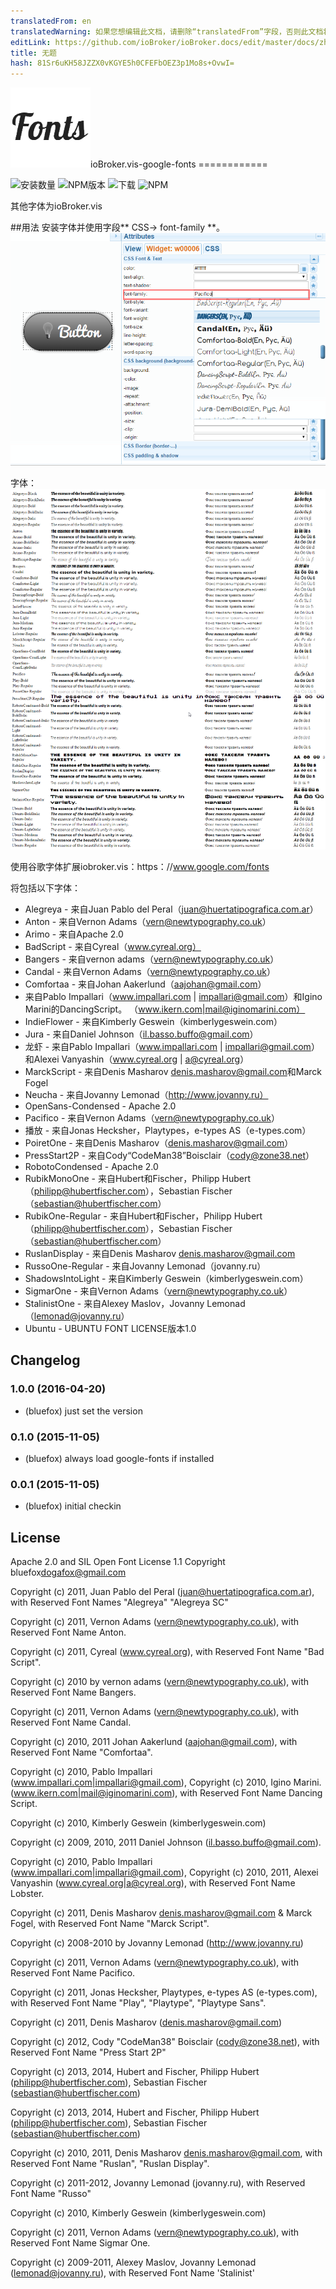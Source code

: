 ```yaml
---
translatedFrom: en
translatedWarning: 如果您想编辑此文档，请删除“translatedFrom”字段，否则此文档将再次自动翻译
editLink: https://github.com/ioBroker/ioBroker.docs/edit/master/docs/zh-cn/adapterref/iobroker.vis-google-fonts/README.md
title: 无题
hash: 81Sr6uKH58JZZX0vKGYE5h0CFEFbOEZ3p1Mo8s+OvwI=
---
```

![商标](../../../en/adapterref/iobroker.vis-google-fonts/admin/vis-google-fonts.png)ioBroker.vis-google-fonts ============

![安装数量](http://iobroker.live/badges/vis-google-fonts-stable.svg)
![NPM版本](http://img.shields.io/npm/v/iobroker.vis-google-fonts.svg)
![下载](https://img.shields.io/npm/dm/iobroker.vis-google-fonts.svg)
![NPM](https://nodei.co/npm/iobroker.vis-google-fonts.png?downloads=true)

其他字体为ioBroker.vis

##用法
安装字体并使用字段** CSS-> font-family **。
![如何使用](../../../en/adapterref/iobroker.vis-google-fonts/img/usage.png)

字体：![字体](../../../en/adapterref/iobroker.vis-google-fonts/img/fonts.png)

使用谷歌字体扩展iobroker.vis：https：//www.google.com/fonts

将包括以下字体：

 -  Alegreya  - 来自Juan Pablo del Peral（juan@huertatipografica.com.ar）
 -  Anton  - 来自Vernon Adams（vern@newtypography.co.uk）
 -  Arimo  - 来自Apache 2.0
 -  BadScript  - 来自Cyreal（www.cyreal.org）
 -  Bangers  - 来自vernon adams（vern@newtypography.co.uk）
 -  Candal  - 来自Vernon Adams（vern@newtypography.co.uk）
 -  Comfortaa  - 来自Johan Aakerlund（aajohan@gmail.com）
 - 来自Pablo Impallari（www.impallari.com | impallari@gmail.com）和Igino Marini的DancingScript。 （www.ikern.com|mail@iginomarini.com）
 -  IndieFlower  - 来自Kimberly Geswein（kimberlygeswein.com）
 -  Jura  - 来自Daniel Johnson（<il.basso.buffo@gmail.com>）
 - 龙虾 - 来自Pablo Impallari（www.impallari.com | impallari@gmail.com）和Alexei Vanyashin（www.cyreal.org | a@cyreal.org）
 -  MarckScript  - 来自Denis Masharov <denis.masharov@gmail.com>和Marck Fogel
 -  Neucha  - 来自Jovanny Lemonad（http://www.jovanny.ru）
 -  OpenSans-Condensed  -  Apache 2.0
 -  Pacifico  - 来自Vernon Adams（vern@newtypography.co.uk）
 - 播放 - 来自Jonas Hecksher，Playtypes，e-types AS（e-types.com）
 -  PoiretOne  - 来自Denis Masharov（denis.masharov@gmail.com）
 -  PressStart2P  - 来自Cody“CodeMan38”Boisclair（cody@zone38.net）
 -  RobotoCondensed  -  Apache 2.0
 -  RubikMonoOne  - 来自Hubert和Fischer，Philipp Hubert（philipp@hubertfischer.com），Sebastian Fischer（sebastian@hubertfischer.com）
 -  RubikOne-Regular  - 来自Hubert和Fischer，Philipp Hubert（philipp@hubertfischer.com），Sebastian Fischer（sebastian@hubertfischer.com）
 -  RuslanDisplay  - 来自Denis Masharov <denis.masharov@gmail.com>
 -  RussoOne-Regular  - 来自Jovanny Lemonad（jovanny.ru）
 -  ShadowsIntoLight  - 来自Kimberly Geswein（kimberlygeswein.com）
 -  SigmarOne  - 来自Vernon Adams（vern@newtypography.co.uk）
 -  StalinistOne  - 来自Alexey Maslov，Jovanny Lemonad（lemonad@jovanny.ru）
 -  Ubuntu  -  UBUNTU FONT LICENSE版本1.0

## Changelog

### 1.0.0 (2016-04-20)
- (bluefox) just set the version

### 0.1.0 (2015-11-05)
- (bluefox) always load google-fonts if installed

### 0.0.1 (2015-11-05)
- (bluefox) initial checkin

## License
 Apache 2.0 and SIL Open Font License 1.1
 Copyright bluefox<dogafox@gmail.com>
 
 Copyright (c) 2011, Juan Pablo del Peral (juan@huertatipografica.com.ar), 
 with Reserved Font Names "Alegreya" "Alegreya SC"
 
 Copyright (c) 2011, Vernon Adams (vern@newtypography.co.uk),
 with Reserved Font Name Anton.
 
 Copyright (c) 2011, Cyreal (www.cyreal.org),
 with Reserved Font Name "Bad Script".
 
 Copyright (c) 2010 by vernon adams (vern@newtypography.co.uk),
 with Reserved Font Name Bangers.
 
 Copyright (c) 2011, Vernon Adams (vern@newtypography.co.uk),
 with Reserved Font Name Candal.
 
 Copyright (c) 2010, 2011 Johan Aakerlund (aajohan@gmail.com),
 with Reserved Font Name "Comfortaa".
 
 Copyright (c) 2010, Pablo Impallari (www.impallari.com|impallari@gmail.com),
 Copyright (c) 2010, Igino Marini. (www.ikern.com|mail@iginomarini.com),
 with Reserved Font Name Dancing Script.
 
 Copyright (c) 2010, Kimberly Geswein (kimberlygeswein.com)
 
 Copyright (c) 2009, 2010, 2011 Daniel Johnson (<il.basso.buffo@gmail.com>).
 
 Copyright (c) 2010, Pablo Impallari (www.impallari.com|impallari@gmail.com),
 Copyright (c) 2010, 2011, Alexei Vanyashin (www.cyreal.org|a@cyreal.org),
 with Reserved Font Name Lobster.
 
 Copyright (c) 2011, Denis Masharov <denis.masharov@gmail.com> & Marck Fogel,
 with Reserved Font Name "Marck Script".
 
 Copyright (c) 2008-2010 by Jovanny Lemonad (http://www.jovanny.ru)
 
 Copyright (c) 2011, Vernon Adams (vern@newtypography.co.uk),
 with Reserved Font Name Pacifico.
 
 Copyright (c) 2011, Jonas Hecksher, Playtypes, e-types AS (e-types.com),
 with Reserved Font Name "Play", "Playtype", "Playtype Sans".
 
 Copyright (c) 2011, Denis Masharov (denis.masharov@gmail.com)
 
 Copyright (c) 2012, Cody "CodeMan38" Boisclair (cody@zone38.net), with Reserved Font Name "Press Start 2P"
 
 Copyright (c) 2013, 2014, Hubert and Fischer, Philipp Hubert (philipp@hubertfischer.com), Sebastian Fischer (sebastian@hubertfischer.com)
 
 Copyright (c) 2013, 2014, Hubert and Fischer, Philipp Hubert (philipp@hubertfischer.com), Sebastian Fischer (sebastian@hubertfischer.com)
 
 Copyright (c) 2010, 2011, Denis Masharov <denis.masharov@gmail.com>,
 with Reserved Font Name "Ruslan", "Ruslan Display".
 
 Copyright (c) 2011-2012, Jovanny Lemonad (jovanny.ru), with Reserved Font Name "Russo"
 
 Copyright (c) 2010, Kimberly Geswein (kimberlygeswein.com)
 
 Copyright (c) 2011, Vernon Adams (vern@newtypography.co.uk),
 with Reserved Font Name Sigmar One.
 
 Copyright (c) 2009-2011, Alexey Maslov, Jovanny Lemonad (lemonad@jovanny.ru), with Reserved Font Name 'Stalinist'
